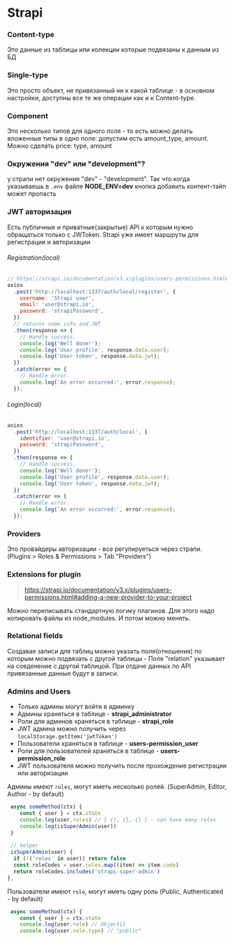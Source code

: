 # Strapi

### Content-type 
Это данные из таблицы или колекции которые подвязаны к данным из БД

### Single-type
Это просто объект, не привязанный ни к какой таблице - в основном настройки, доступны все те же операции как и к Content-type. 

### Component
Это несколько типов для одного поля - то есть можно делать вложенные типы в одно поле: допустим есть amount_type, amount. Можно сделать price: type, amount

### Окружения "dev" или "development"?
у страпи нет окружения "dev" - "development". Так что когда указываешь в `.env` файле **NODE_ENV=dev** кнопка добавить контент-тайп может пропасть

### JWT авторизация
Есть публичные и приватные(закрытые) API к которым нужно обращаться только с JWToken. Strapi уже имеет маршруты для регистрации и авторизации

###### Registration(local)
```js
// https://strapi.io/documentation/v3.x/plugins/users-permissions.html#jwt-configuration
axios
  .post('http://localhost:1337/auth/local/register', {
    username: 'Strapi user',
    email: 'user@strapi.io',
    password: 'strapiPassword',
  })
  // returns some info and JWT
  .then(response => {
    // Handle success.
    console.log('Well done!');
    console.log('User profile', response.data.user);
    console.log('User token', response.data.jwt);
  })
  .catch(error => {
    // Handle error.
    console.log('An error occurred:', error.response);
  });
```

###### Login(local)
```js
axios
  .post('http://localhost:1337/auth/local', {
    identifier: 'user@strapi.io',
    password: 'strapiPassword',
  })
  .then(response => {
    // Handle success.
    console.log('Well done!');
    console.log('User profile', response.data.user);
    console.log('User token', response.data.jwt);
  })
  .catch(error => {
    // Handle error.
    console.log('An error occurred:', error.response);
  });
```

### Providers 
Это провайдеры авторизации - все регулируеться через страпи. (Plugins > Roles & Permissions > Tab "Providers")

### Extensions for plugin
> https://strapi.io/documentation/v3.x/plugins/users-permissions.html#adding-a-new-provider-to-your-project

Можно переписывать стандартную логику плагинов. Для этого надо копировать файлы из node_modules. И потом можно менять. 


### Relational fields
Создавая записи для таблиц можно указать поля(отношения) по которым можно подвязать с другой таблицы - Поле "relation" указывает на соеденение с другой таблицой. При отдаче данных по API привязанные данные будут в записи.

### Admins and Users
* Только админы могут войти в админку
* Админы храняться в таблице - **strapi_administrator** 
* Роли для админов храняться в таблице - **strapi_role** 
* JWT админа можно получить через `localStorage.getItem('jwtToken')`
* Пользователи храняться в таблице - **users-permission_user** 
* Роли для пользователей храняться в таблице - **users-permission_role** 
* JWT пользователя можно получить после прохождение регистрации или авторизации

Админы имеют `roles`, могут иметь несколько ролей. (SuperAdmin, Editor, Author - by default)
```js
 async someMethod(ctx) {
    const { user } = ctx.state
    console.log(user.roles) // [ {}, {}, {} ] - can have many roles
    console.log(isSuperAdmin(user))
 }
 
 // helper
 isSuperAdmin(user) {
  if (!('roles' in user)) return false
  const roleCodes = user.roles.map((item) => item.code)
  return roleCodes.includes('strapi-super-admin')
},
```

Пользователи имеют `role`, могут иметь одну роль (Public, Authenticated - by default)
```js
 async someMethod(ctx) {
    const { user } = ctx.state
    console.log(user.role) // Object{} 
    console.log(user.role.type) // "public" 
```
